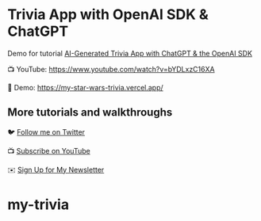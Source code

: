 # Trivia App with OpenAI SDK & ChatGPT

Demo for tutorial [AI-Generated Trivia App with ChatGPT & the OpenAI SDK](https://www.youtube.com/watch?v=bYDLxzC16XA)

📺 YouTube: https://www.youtube.com/watch?v=bYDLxzC16XA

🚀 Demo: https://my-star-wars-trivia.vercel.app/

## More tutorials and walkthroughs

🐦 [Follow me on Twitter](https://twitter.com/colbyfayock)

📺 [Subscribe on YouTube](https://www.youtube.com/colbyfayock)

✉️ [Sign Up for My Newsletter](https://colbyfayock.com/newsletter)
# my-trivia
